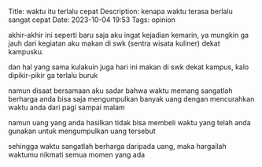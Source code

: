 Title: waktu itu terlalu cepat
Description: kenapa waktu terasa berlalu sangat cepat
Date: 2023-10-04 19:53
Tags: opinion


akhir-akhir ini seperti baru saja aku ingat kejadian
kemarin, ya mungkin ga jauh dari kegiatan aku
makan di swk (sentra wisata kuliner) dekat kampusku.

dan hal yang sama kulakuin juga hari ini makan
di swk dekat kampus, kalo dipikir-pikir ga terlalu buruk

namun disaat bersamaan aku sadar bahwa waktu memang sangatlah berharga
anda bisa saja mengumpulkan banyak uang dengan mencurahkan waktu anda dari pagi sampai malam

namun uang yang anda hasilkan tidak bisa membeli waktu yang telah anda gunakan
untuk mengumpulkan uang tersebut

sehingga waktu sangatlah berharga daripada uang, maka hargailah waktumu nikmati semua momen yang ada


